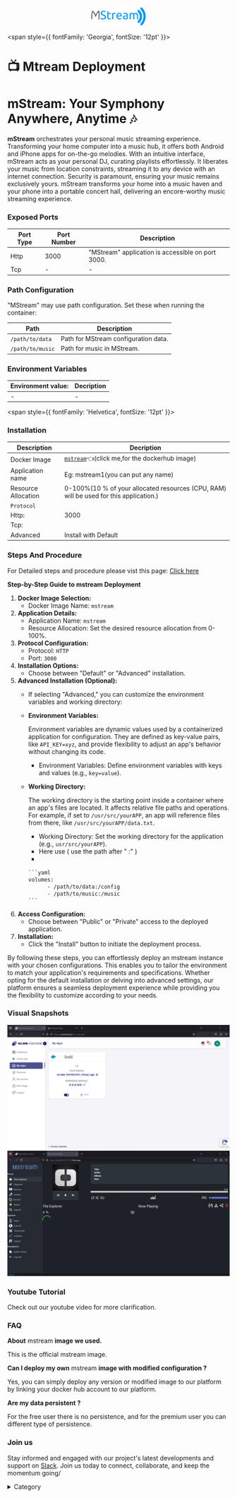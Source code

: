 <p align="center">
  <img src="/img/e4r3.png" alt="Alt Text" width="25%"/>
</p> 

<span style={{ fontFamily: 'Georgia', fontSize: '12pt' }}>


# 📺 Mtream Deployment

# mStream: Your Symphony Anywhere, Anytime 🎶

**mStream** orchestrates your personal music streaming experience. Transforming your home computer into a music hub, it offers both Android and iPhone apps for on-the-go melodies. With an intuitive interface, mStream acts as your personal DJ, curating playlists effortlessly. It liberates your music from location constraints, streaming it to any device with an internet connection. Security is paramount, ensuring your music remains exclusively yours. mStream transforms your home into a music haven and your phone into a portable concert hall, delivering an encore-worthy music streaming experience.

### Exposed Ports

| Port Type | Port Number | Description                                       |
| --------- | ----------- | ------------------------------------------------- |
| Http      | 3000        | "MStream" application is accessible on port 3000. |
| Tcp       | -           | -             |

### Path Configuration

"MStream" may use path configuration. Set these when running the container:

| Path                   | Description                            |
| ---------------------- | -------------------------------------- |
| `/path/to/data`         | Path for MStream configuration data.   |
| `/path/to/music`        | Path for music in MStream.              |


### Environment Variables


|   **Environment value:**          | Decription                                                                                                               | 
| --------------------- | ------                                                                                                                   | 
|-       |  -                              |

</span>


<span style={{ fontFamily: 'Helvetica', fontSize: '12pt' }}>

### Installation

|  Description          | Decription                                                                                                               | 
| --------------------- | ------                                                                                                                   | 
| Docker Image          |  [`mstream`](https://hub.docker.com/r/linuxserver/mstream)👈(click me,for the dockerhub image)                                   |
| Application name      |  Eg: mstream1(you can put any name)                                                                                        | 
| Resource Allocation   |  0-100%(10 % of your allocated resources (CPU, RAM) will be used for this application.)                                  | 
| `Protocol`            |                                                                                                                          | 
|  Http:                | 3000                                                                                                                     |
|  Tcp:                 |                                                                                                                          | 
|    Advanced           |    Install with Default                                                                                                  |

                                                                           


### Steps And Procedure

For Detailed steps and procedure please vist this page: [Click here](https://techscaleinfinite.github.io/introduction/cloud-float/Steps%20and%20procedure)


**Step-by-Step Guide to mstream Deployment**

1. **Docker Image Selection:**
   * Docker Image Name: `mstream`
2. **Application Details:**
   * Application Name: `mstream`
   * Resource Allocation: Set the desired resource allocation from 0-100%.
3. **Protocol Configuration:**
   * Protocol: `HTTP`
   * Port: `3000`
4. **Installation Options:**
   * Choose between "Default" or "Advanced" installation.
5. **Advanced Installation (Optional):**
   * If selecting "Advanced," you can customize the environment variables and working directory:
   *   **Environment Variables:**

       Environment variables are dynamic values used by a containerized application for configuration. They are defined as key-value pairs, like `API_KEY=xyz`, and provide flexibility to adjust an app's behavior without changing its code.

       * Environment Variables: Define environment variables with keys and values (e.g., `key=value`).
   *   **Working Directory:**

       The working directory is the starting point inside a container where an app's files are located. It affects relative file paths and operations. For example, if set to `/usr/src/yourAPP`, an app will reference files from there, like `/usr/src/yourAPP/data.txt`.

       * Working Directory: Set the working directory for the application (e.g., `usr/src/yourAPP`).
       * Here use ( use the path after   " :"  )
       *

           ```yaml
           volumes:
                 - /path/to/data:/config
                 - /path/to/music:/music
           ```
6. **Access Configuration:**
   * Choose between "Public" or "Private" access to the deployed application.
7. **Installation:**
   * Click the "Install" button to initiate the deployment process.

By following these steps, you can effortlessly deploy an mstream instance with your chosen configurations. This enables you to tailor the environment to match your application's requirements and specifications. Whether opting for the default installation or delving into advanced settings, our platform ensures a seamless deployment experience while providing you the flexibility to customize according to your needs.

### Visual Snapshots

![Alt Text](/img/fee.jpg)
![Alt Text](/img/efef3.jpg)


### Youtube Tutorial&#x20;

Check out our youtube video for more clarification.



### FAQ

**About** mstream **image we used.**

This is the official mstream image.

**Can I deploy my own** mstream **image with modified configuration ?**

Yes, you can simply deploy any version or modified image to our platform by linking your docker hub account to our platform.

**Are my data persistent ?**

For the free user there is no persistence, and for the premium user you can different type of persistence.

### Join us

Stay informed and engaged with our project's latest developments and support on [Slack](https://app.slack.com/client/T04QS32JX6E/C04QKEWE146). Join us today to connect, collaborate, and keep the momentum going/

<details>

<summary>Category</summary>

Kubernetes, cloud computing, DevOps, cloud services, hosting platform, container orchestration, cloud infrastructure, cloud deployment, cloud management, cloud technology, cloud solutions, media, entertainment, mstream

</details>

</span>


